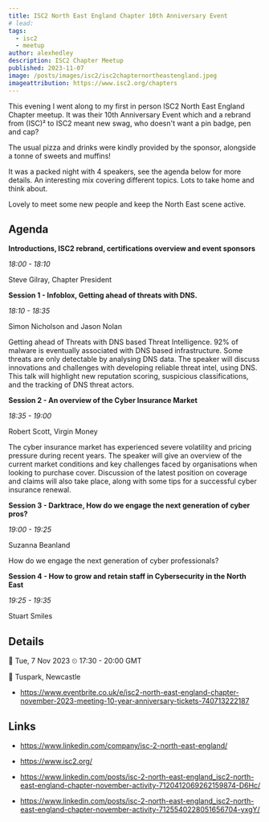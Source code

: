 ```yaml
---
title: ISC2 North East England Chapter 10th Anniversary Event
# lead:
tags:
  - isc2
  - meetup
author: alexhedley
description: ISC2 Chapter Meetup
published: 2023-11-07
image: /posts/images/isc2/isc2chapternortheastengland.jpeg
imageattribution: https://www.isc2.org/chapters
---
```


<!-- # ISC2 North East England Chapter November 2023 Meeting - 10 Year Anniversary -->

This evening I went along to my first in person ISC2 North East England Chapter meetup. It was their 10th Anniversary Event which and a rebrand from (ISC)² to ISC2 meant new swag, who doesn't want a pin badge, pen and cap?

The usual pizza and drinks were kindly provided by the sponsor, alongside a tonne of sweets and muffins!

It was a packed night with 4 speakers, see the agenda below for more details. An interesting mix covering different topics. Lots to take home and think about.

Lovely to meet some new people and keep the North East scene active.

## Agenda

**Introductions, ISC2 rebrand, certifications overview and event sponsors**

_18:00 - 18:10_

Steve Gilray, Chapter President

**Session 1 - Infoblox, Getting ahead of threats with DNS.**

_18:10 - 18:35_

Simon Nicholson and Jason Nolan

Getting ahead of Threats with DNS based Threat Intelligence. 92% of malware is eventually associated with DNS based infrastructure. Some threats are only detectable by analysing DNS data. The speaker will discuss innovations and challenges with developing reliable threat intel, using DNS. This talk will highlight new reputation scoring, suspicious classifications, and the tracking of DNS threat actors.

**Session 2 - An overview of the Cyber Insurance Market**

_18:35 - 19:00_

Robert Scott, Virgin Money

The cyber insurance market has experienced severe volatility and pricing pressure during recent years. The speaker will give an overview of the current market conditions and key challenges faced by organisations when looking to purchase cover. Discussion of the latest position on coverage and claims will also take place, along with some tips for a successful cyber insurance renewal.

**Session 3 - Darktrace, How do we engage the next generation of cyber pros?**

_19:00 - 19:25_

Suzanna Beanland

How do we engage the next generation of cyber professionals?

**Session 4 - How to grow and retain staff in Cybersecurity in the North East**

_19:25 - 19:35_

Stuart Smiles

## Details

📅 Tue, 7 Nov 2023 ⏲ 17:30 - 20:00 GMT

📍 Tuspark, Newcastle

- https://www.eventbrite.co.uk/e/isc2-north-east-england-chapter-november-2023-meeting-10-year-anniversary-tickets-740713222187

## Links

- https://www.linkedin.com/company/isc-2-north-east-england/
- https://www.isc2.org/

- https://www.linkedin.com/posts/isc-2-north-east-england_isc2-north-east-england-chapter-november-activity-7120412069262159874-D6Hc/
- https://www.linkedin.com/posts/isc-2-north-east-england_isc2-north-east-england-chapter-november-activity-7125540228051656704-yxgY/
